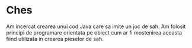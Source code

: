 # Ches
Am incercat crearea unui cod Java care sa imite un joc de sah. Am folosit principi de programare orientata pe obiect cum ar fi mostenirea aceasta fiind utilizata in crearea pieselor de sah.
